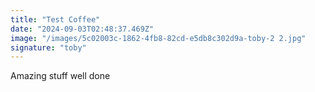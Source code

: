 ```yaml
---
title: "Test Coffee"
date: "2024-09-03T02:48:37.469Z"
image: "/images/5c02003c-1862-4fb8-82cd-e5db8c302d9a-toby-2 2.jpg"
signature: "toby"
---
```


<p>Amazing stuff well done</p>
